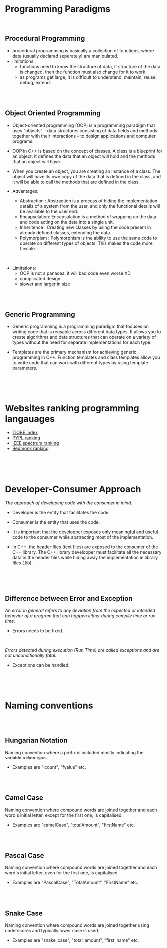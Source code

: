 # Programming Paradigms

<br>

## Procedural Programming

- procedural programming is basically a collection of functions, where data (usually declared seperately) are manipulated.
- limitations:
  - functions need to know the structure of data, if structure of the data is changed, then the function must also change for it to work.
  - as programs get large, it is difficult to understand, maintain, reuse, debug, extend.

<br>
<br>

## Object Oriented Programming

- Object-oriented programming (OOP) is a programming paradigm that uses "objects" – data structures consisting of data fields and methods together with their interactions – to design applications and computer programs.
- OOP in C++ is based on the concept of classes. A class is a blueprint for an object. It defines the data that an object will hold and the methods that an object will have.
- When you create an object, you are creating an instance of a class. The object will have its own copy of the data that is defined in the class, and it will be able to call the methods that are defined in the class.

- Advantages:

  - Abstraction : Abstraction is a process of hiding the implementation details of a system from the user, and only the functional details will be available to the user end.
  - Encapsulation: Encapsulation is a method of wrapping up the data and code acting on the data into a single unit.
  - Inheritence : Creating new classes by using the code present in already defined classes, extending the data.
  - Polymorpism : Polymorphism is the ability to use the same code to operate on different types of objects. This makes the code more flexible.

<br>

- Limitations:
  - OOP is not a panacea, it will bad code even worse XD
  - complicated design
  - slower and larger in size

<br>
<br>

## Generic Programming

- Generic programming is a programming paradigm that focuses on writing code that is reusable across different data types. It allows you to create algorithms and data structures that can operate on a variety of types without the need for separate implementations for each type.

- Templates are the primary mechanism for achieving generic programming in C++. Function templates and class templates allow you to write code that can work with different types by using template parameters.

<br>
<br>
<br>

# Websites ranking programming langauages

- [TIOBE index](https://www.tiobe.com/tiobe-index/)
- [PYPL ranking](https://pypl.github.io/PYPL.html)
- [IEEE spectrum ranking](https://spectrum.ieee.org/top-programming-languages-2022)
- [Redmonk ranking](https://redmonk.com/sogrady/2022/10/20/language-rankings-6-22/)

<br>
<br>
<br>

# Developer-Consumer Approach

_The approach of developing code with the consumer in mind._

- Developer is the entity that facilitates the code.
- Consumer is the entity that uses the code.
- It is important that the developper exposes only meaningful and useful code to the consumer while abstracting most of the implementation.

- In C++, the header files (text files) are exposed to the consumer of the C++ library. The C++ library developper must facilitate all the necessary data in the header files while hiding away the implementation in library files (.lib).

<br>
<br>
<br>

## Difference between Error and Exception

_An error in general refers to any deviation from the expected or intended behavior of a program that can happen either during compile time or run time._

- Errors needs to be fixed.

<br>

_Errors detected during execution (Run Time) are called exceptions and are not unconditionally fatal._

- Exceptions can be handled.

<br>
<br>
<br>

# Naming conventions

<br>
<br>

## Hungarian Notation

Naming convention where a prefix is included mostly indicating the variable's data type.

- Examples are "icount", "fvalue" etc.

<br>
<br>

## Camel Case

Naming convention where compound words are joined together and each word's initial letter, except for the first one, is capitalised.

- Examples are "camelCase", "totalAmount", "firstName" etc.

<br>
<br>

## Pascal Case

Naming convention where compound words are joined together and each word's initial letter, even for the first one, is capitalised.

- Examples are "PascalCase", "TotalAmount", "FirstName" etc.

<br>
<br>

## Snake Case

Naming convention where compound words are joined together using underscores and typically lower case is used.

- Examples are "snake_case", "total_amount", "first_name" etc.
